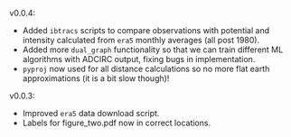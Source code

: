 v0.0.4:
- Added `ibtracs` scripts to compare observations with potential and intensity calculated from `era5` monthly averages (all post 1980).
- Added more `dual_graph` functionality so that we can train different ML algorithms with ADCIRC output, fixing bugs in implementation.
- `pyproj` now used for all distance calculations so no more flat earth approximations (it is a bit slow though)!

v0.0.3:
- Improved `era5` data download script.
- Labels for figure_two.pdf now in correct locations.
